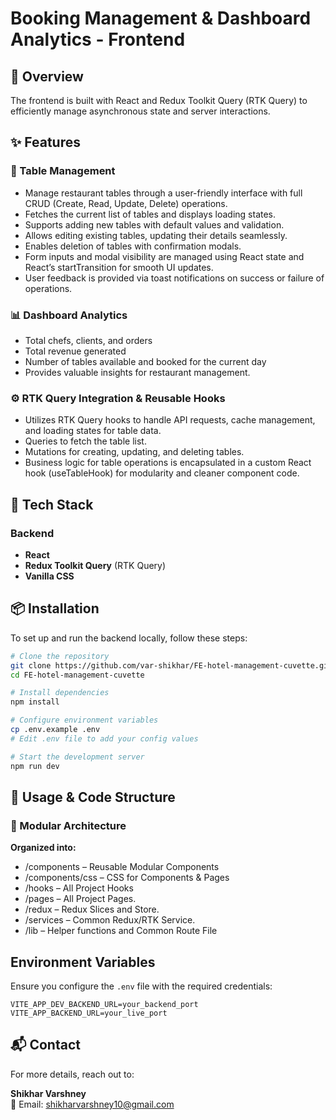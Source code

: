 # Booking Management & Dashboard Analytics - Frontend

## 🚀 Overview

The frontend is built with React and Redux Toolkit Query (RTK Query) to efficiently manage asynchronous state and server interactions.

## ✨ Features

### 🍳 Table Management

- Manage restaurant tables through a user-friendly interface with full CRUD (Create, Read, Update, Delete) operations.
- Fetches the current list of tables and displays loading states.
- Supports adding new tables with default values and validation.
- Allows editing existing tables, updating their details seamlessly.
- Enables deletion of tables with confirmation modals.
- Form inputs and modal visibility are managed using React state and React’s startTransition for smooth UI updates.
- User feedback is provided via toast notifications on success or failure of operations.

### 📊 Dashboard Analytics

- Total chefs, clients, and orders
- Total revenue generated
- Number of tables available and booked for the current day
- Provides valuable insights for restaurant management.

### ⚙️ RTK Query Integration & Reusable Hooks

- Utilizes RTK Query hooks to handle API requests, cache management, and loading states for table data.
- Queries to fetch the table list.
- Mutations for creating, updating, and deleting tables.
- Business logic for table operations is encapsulated in a custom React hook (useTableHook) for modularity and cleaner component code.

## 🧱 Tech Stack

### Backend

- **React**
- **Redux Toolkit Query** (RTK Query)
- **Vanilla CSS**

## 📦 Installation

To set up and run the backend locally, follow these steps:

```sh
# Clone the repository
git clone https://github.com/var-shikhar/FE-hotel-management-cuvette.git
cd FE-hotel-management-cuvette

# Install dependencies
npm install

# Configure environment variables
cp .env.example .env
# Edit .env file to add your config values

# Start the development server
npm run dev
```

## 🧩 Usage & Code Structure

### 📁 Modular Architecture

**Organized into:**

- /components – Reusable Modular Components
- /components/css – CSS for Components & Pages
- /hooks – All Project Hooks
- /pages – All Project Pages.
- /redux – Redux Slices and Store.
- /services – Common Redux/RTK Service.
- /lib – Helper functions and Common Route File

## Environment Variables

Ensure you configure the `.env` file with the required credentials:

```env
VITE_APP_DEV_BACKEND_URL=your_backend_port
VITE_APP_BACKEND_URL=your_live_port
```

## 📬 Contact

For more details, reach out to:

**Shikhar Varshney**  
📧 Email: [shikharvarshney10@gmail.com](mailto:shikharvarshney10@gmail.com)
